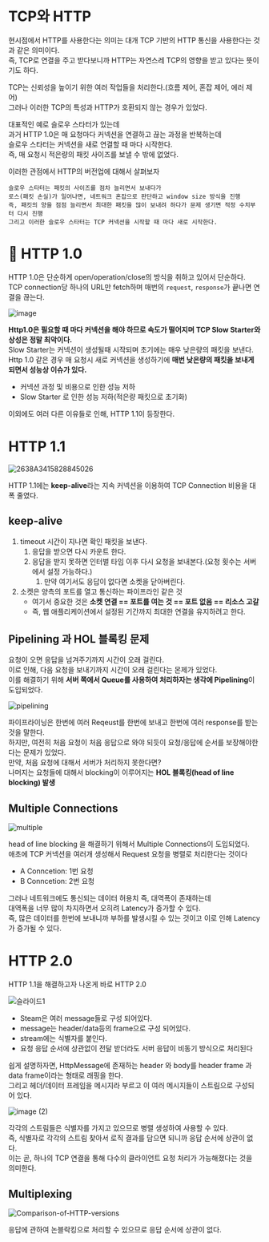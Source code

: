# TCP와 HTTP   
현시점에서 HTTP를 사용한다는 의미는 대개 TCP 기반의 HTTP 통신을 사용한다는 것과 같은 의미이다.      
즉, TCP로 연결을 주고 받다보니까 HTTP는 자연스레 TCP의 영향을 받고 있다는 뜻이기도 하다.     

TCP는 신뢰성을 높이기 위한 여러 작업들을 처리한다.(흐름 제어, 혼잡 제어, 에러 제어)      
그러나 이러한 TCP의 특성과 HTTP가 호환되지 않는 경우가 있었다.       
         
대표적인 예로 슬로우 스타터가 있는데           
과거 HTTP 1.0은 매 요청마다 커넥션을 연결하고 끊는 과정을 반복하는데          
슬로우 스타터는 커넥션을 새로 연결할 때 마다 시작한다.      
즉, 매 요청시 적은량의 패킷 사이즈를 보낼 수 밖에 없었다.      

이러한 관점에서 HTTP의 버전업에 대해서 살펴보자  

```
슬로우 스타터는 패킷의 사이즈를 점차 늘리면서 보내다가      
로스(패킷 손실)가 일어나면, 네트워크 혼잡으로 판단하고 window size 방식을 진행        
즉, 패킷의 양을 점점 늘리면서 최대한 패킷을 많이 보내려 하다가 문제 생기면 적정 수치부터 다시 진행  
그리고 이러한 슬로우 스타터는 TCP 커넥션을 시작할 때 마다 새로 시작한다.    
```  

# 📄 HTTP 1.0   
 
HTTP 1.0은 단순하게 open/operation/close의 방식을 취하고 있어서 단순하다.            
TCP connection당 하나의 URL만 fetch하며 매번의 `request`, `response`가 끝나면 연결을 끊는다.           

![image](https://user-images.githubusercontent.com/50267433/138400458-93c5d283-7dbe-459c-81a5-71f777a2ec6c.png)
         
**Http1.0은 필요할 때 마다 커넥션을 해야 하므로 속도가 떨어지며 TCP Slow Starter와 상성은 정말 최악이다.**           
Slow Starter는 커넥션이 생성될때 시작되며 초기에는 매우 낮은량의 패킷을 보낸다.                        
Http 1.0 같은 경우 매 요청시 새로 커넥션을 생성하기에 **매번 낮은량의 패킷을 보내게 되면서 성능상 이슈가 있다.**                      
   
* 커넥션 과정 및 비용으로 인한 성능 저하        
* Slow Starter 로 인한 성능 저하(적은량 패킷으로 초기화)    
      
이외에도 여러 다른 이유들로 인해, HTTP 1.1이 등장한다.       
     
# HTTP 1.1
     
![2638A3415828845026](https://user-images.githubusercontent.com/50267433/138406967-4371f9ab-0b06-483f-b79f-4aac5f3f2b27.png)   
       
HTTP 1.1에는 **keep-alive**라는 지속 커넥션을 이용하여 TCP Connection 비용을 대폭 줄였다.      
               
## keep-alive    
1. timeout 시간이 지나면 확인 패킷을 보낸다.      
    1. 응답을 받으면 다시 카운트 한다.            
    2. 응답을 받지 못하면 인터벌 타임 이후 다시 요청을 보내본다.(요청 횟수는 서버에서 설정 가능하다.)           
        1. 만약 여기서도 응답이 없다면 소켓을 닫아버린다.       
2. 소켓은 양측의 포트를 열고 통신하는 파이프라인 같은 것                 
    * 여기서 중요한 것은 **소켓 연결 == 포트를 여는 것 == 포트 없음 == 리소스 고갈**              
    * 즉, 웹 애플리케이션에서 설정된 기간까지 최대한 연결을 유지하려고 한다.      
                   
## Pipelining 과 HOL 블록킹 문제  
           
요청이 오면 응답을 넘겨주기까지 시간이 오래 걸린다.              
이로 인해, 다음 요청을 보내기까지 시간이 오래 걸린다는 몬제가 있었다.       
이를 해결하기 위해 **서버 쪽에서 Queue를 사용하여 처리하자는 생각에 Pipelining**이 도입되었다.             
   
![pipelining](https://user-images.githubusercontent.com/50267433/138417589-8e0ae007-74c4-4941-ab6b-391d53735381.jpg)
   
파이프라이닝은 한번에 여러 Reqeust를 한번에 보내고 한번에 여러 response를 받는 것을 말한다.       
하지만, 여전히 처음 요청이 처음 응답으로 와야 되듯이 요청/응답에 순서를 보장해야한다는 문제가 있었다.     
만약, 처음 요청에 대해서 서버가 처리하지 못한다면?       
나머지는 요청들에 대해서 blocking이 이루어지는 **HOL 블록킹(head of line blocking) 발생**           
      
## Multiple Connections    
![multiple](https://user-images.githubusercontent.com/50267433/138416897-44c0b985-d60e-4465-a019-cdb2ab313109.jpg)   
       
head of line blocking 을 해결하기 위해서 Multiple Connections이 도입되었다.    
애초에 TCP 커넥션을 여러개 생성해서 Request 요청을 병렬로 처리한다는 것이다    

* A Conncetion: 1번 요청
* B Conncetion: 2번 요청

그러나 네트워크에도 통신되는 데이터 허용치 즉, 대역폭이 존재하는데          
대역폭을 너무 많이 차지하면서 오히려 Latency가 증가할 수 있다.            
즉, 많은 데이터를 한번에 보내니까 부하를 발생시킬 수 있는 것이고 이로 인해 Latency가 증가될 수 있다.        
   
# HTTP 2.0  
HTTP 1.1을 해결하고자 나온게 바로 HTTP 2.0   
  
![슬라이드1](https://user-images.githubusercontent.com/50267433/138418948-144409d4-6eb0-4e31-8660-e904fda12806.PNG)

* Steam은 여러 message들로 구성 되어있다.
* message는 header/data등의 frame으로 구성 되어있다.
* stream에는 식별자를 붙인다.
* 요청 응답 순서에 상관없이 전달 받더라도 서버 응답이 비동기 방식으로 처리된다
  

쉽게 설명하자면, HttpMessage에 존재하는 header 와 body를 header frame 과 data frame이라는 형태로 래핑을 한다.   
그리고 헤더/데이터 프레임을 메시지라 부르고 이 여러 메시지들이 스트림으로 구성되어 있다.       

![image (2)](https://user-images.githubusercontent.com/50267433/138419294-2cfec1b6-f8c8-4f40-b9ed-75f5ecb130e5.png)
    
각각의 스트림들은 식별자를 가지고 있으므로 병렬 생성하여 사용할 수 있다.      
즉, 식별자로 각각의 스트림 찾아서 로직 결과를 담으면 되니까 응답 순서에 상관이 없다.           
이는 곧, 하나의 TCP 연결을 통해 다수의 클라이언트 요청 처리가 가능해졌다는 것을 의미한다.     

## Multiplexing 

![Comparison-of-HTTP-versions](https://user-images.githubusercontent.com/50267433/138419777-7506a97c-287c-4be8-9f60-fb5cdb51767d.png)
   
응답에 관하여 논블락킹으로 처리할 수 있으므로 응답 순서에 상관이 없다.        

